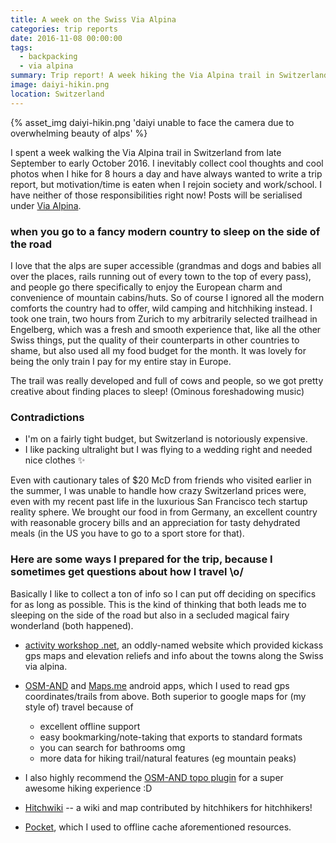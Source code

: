 ```yaml
---
title: A week on the Swiss Via Alpina
categories: trip reports
date: 2016-11-08 00:00:00
tags:
  - backpacking
  - via alpina
summary: Trip report! A week hiking the Via Alpina trail in Switzerland
image: daiyi-hikin.png
location: Switzerland
---
```


{% asset_img daiyi-hikin.png 'daiyi unable to face the camera due to overwhelming beauty of alps' %}

I spent a week walking the Via Alpina trail in Switzerland from late September to early October 2016.<!-- more --> I inevitably collect cool thoughts and cool photos when I hike for 8 hours a day and have always wanted to write a trip report, but motivation/time is eaten when I rejoin society and work/school. I have neither of those responsibilities right now! Posts will be serialised under [Via Alpina](/blog/tags/via-alpina).

### when you go to a fancy modern country to sleep on the side of the road

I love that the alps are super accessible (grandmas and dogs and babies all over the places, rails running out of every town to the top of every pass), and people go there specifically to enjoy the European charm and convenience of mountain cabins/huts. So of course I ignored all the modern comforts the country had to offer, wild camping and hitchhiking instead. I took one train, two hours from Zurich to my arbitrarily selected trailhead in Engelberg, which was a fresh and smooth experience that, like all the other Swiss things, put the quality of their counterparts in other countries to shame, but also used all my food budget for the month. It was lovely for being the only train I pay for my entire stay in Europe.

The trail was really developed and full of cows and people, so we got pretty creative about finding places to sleep! (Ominous foreshadowing music)

### Contradictions

* I'm on a fairly tight budget, but Switzerland is notoriously expensive.
* I like packing ultralight but I was flying to a wedding right and needed nice clothes ✨

Even with cautionary tales of $20 McD from friends who visited earlier in the summer, I was unable to handle how crazy Switzerland prices were, even with my recent past life in the luxurious San Francisco tech startup reality sphere. We brought our food in from Germany, an excellent country with reasonable grocery bills and an appreciation for tasty dehydrated meals (in the US you have to go to a sport store for that).

### Here are some ways I prepared for the trip, because I sometimes get questions about how I travel \o/

Basically I like to collect a ton of info so I can put off deciding on specifics for as long as possible. This is the kind of thinking that both leads me to sleeping on the side of the road but also in a secluded magical fairy wonderland (both happened).

* [activity workshop .net](https://activityworkshop.net/hiking/alpinepassroute), an oddly-named website which provided kickass gps maps and elevation reliefs and info about the towns along the Swiss via alpina.

* [OSM-AND](http://osmand.net/) and [Maps.me](http://maps.me/en/) android apps, which I used to read gps coordinates/trails from above. Both superior to google maps for (my style of) travel because of
  - excellent offline support
  - easy bookmarking/note-taking that exports to standard formats
  - you can search for bathrooms omg
  - more data for hiking trail/natural features (eg mountain peaks)  


* I also highly recommend the [OSM-AND topo plugin](http://osmand.net/features?id=contour-lines-plugin) for a super awesome hiking experience :D

* [Hitchwiki](http://hitchwiki.org/) -- a wiki and map contributed by hitchhikers for hitchhikers!

* [Pocket](https://getpocket.com), which I used to offline cache aforementioned resources.
